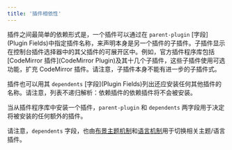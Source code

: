 ```yaml
---
title: '插件相依性'
---
```


插件之间最简单的依赖形式是，一个插件可以通过在 `parent-plugin` [字段](Plugin Fields)中指定插件名称，来声明本身是另一个插件的子插件。子插件显示在控制台插件选择器中的其父插件的可展开区中。例如，官方插件程序库包括 [CodeMirror 插件](CodeMirror Plugin)及其十几个子插件，这些子插件使用可选功能，扩充 CodeMirror 插件。请注意，子插件本身不能有进一步的子插件式。

插件也可以用其 `dependents` [字段](Plugin Fields)列出还应安装任何其他插件的名称。请注意，列表不递归解析：依赖插件的依赖插件将不会被安装。

当从插件程序库中安装一个插件，`parent-plugin` 和 `dependents` 两字段用于决定将被安装的任何额外的插件。

请注意，`dependents` 字段，也由[布景主题机制](ThemeMechanism)和[语言机制](LanguageMechanism)用于切换相关主题/语言插件。
